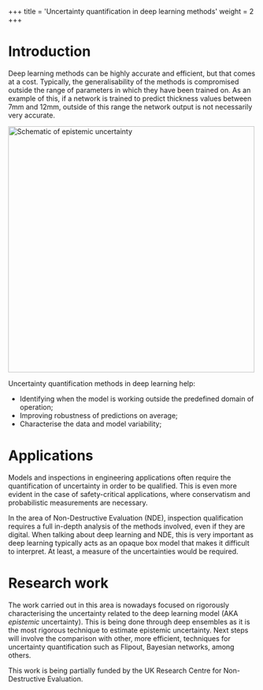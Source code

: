 +++
title = 'Uncertainty quantification in deep learning methods'
weight = 2
+++

# Introduction
Deep learning methods can be highly accurate and efficient, but that comes at a cost. Typically, the generalisability of the methods is compromised outside the range of parameters in which they have been trained on. As an example of this, if a network is trained to predict thickness values between 7mm and 12mm, outside of this range the network output is not necessarily very accurate.

<img src="../media/UQ_fig.jpg" alt="Schematic of epistemic uncertainty" style="width:500px;"/>

Uncertainty quantification methods in deep learning help:

* Identifying when the model is working outside the predefined domain of operation;
* Improving robustness of predictions on average;
* Characterise the data and model variability;

# Applications
Models and inspections in engineering applications often require the quantification of uncertainty in order to be qualified. This is even more evident in the case of safety-critical applications, where conservatism and probabilistic measurements are necessary.

In the area of Non-Destructive Evaluation (NDE), inspection qualification requires a full in-depth analysis of the methods involved, even if they are digital. When talking about deep learning and NDE, this is very important as deep learning typically acts as an opaque box model that makes it difficult to interpret. At least, a measure of the uncertainties would be required.

# Research work
The work carried out in this area is nowadays focused on rigorously characterising the uncertainty related to the deep learning model (AKA *epistemic* uncertainty). This is being done through deep ensembles as it is the most rigorous technique to estimate epistemic uncertainty. Next steps will involve the comparison with other, more efficient, techniques for uncertainty quantification such as Flipout, Bayesian networks, among others.

This work is being partially funded by the UK Research Centre for Non-Destructive Evaluation.
